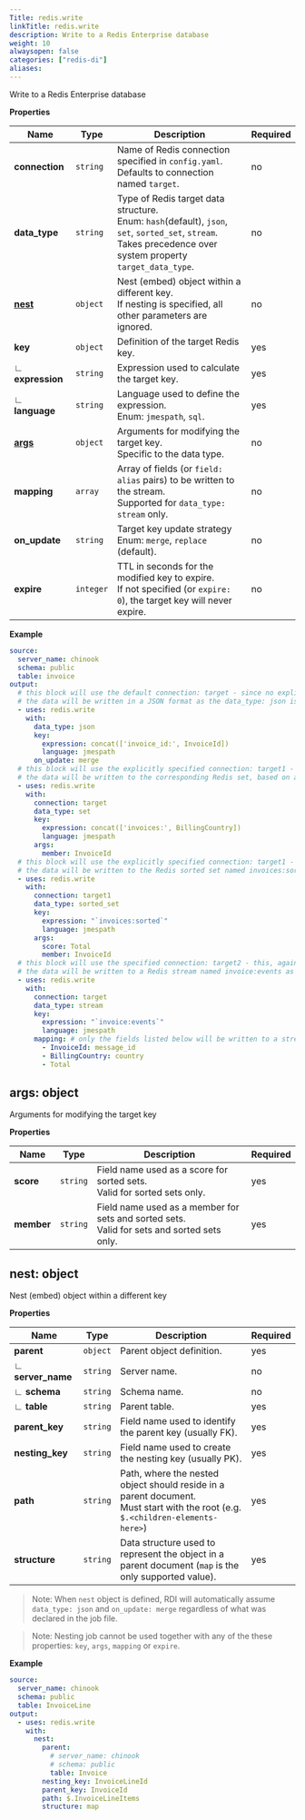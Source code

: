 ```yaml
---
Title: redis.write
linkTitle: redis.write
description: Write to a Redis Enterprise database
weight: 10
alwaysopen: false
categories: ["redis-di"]
aliases:
---
```


Write to a Redis Enterprise database

**Properties**

| Name                    | Type      | Description                                                                                                                                                          | Required |
|-------------------------|-----------|----------------------------------------------------------------------------------------------------------------------------------------------------------------------|----------|
| **connection**          | `string`  | Name of Redis connection specified in `config.yaml`.<br/>Defaults to connection named `target`.                                                                      | no       |
| **data_type**<br/>      | `string`  | Type of Redis target data structure.<br/>Enum: `hash`(default), `json`, `set`, `sorted_set`, `stream`.<br/>Takes precedence over system property `target_data_type`. | no       |
| [**nest**](#nest)       | `object`  | Nest (embed) object within a different key.<br/>If nesting is specified, all other parameters are ignored.                                                           | no       |
| **key**                 | `object`  | Definition of the target Redis key.<br/>                                                                                                                             | yes      |
| &#x221F; **expression** | `string`  | Expression used to calculate the target key.                                                                                                                         | yes      |
| &#x221F; **language**   | `string`  | Language used to define the expression.<br/>Enum: `jmespath`, `sql`.                                                                                                 | yes      |
| [**args**](#args)       | `object`  | Arguments for modifying the target key.<br/>Specific to the data type.                                                                                               | no       |
| **mapping**             | `array`   | Array of fields (or `field: alias` pairs) to be written to the stream.<br/>Supported for `data_type: stream` only.                                                   | no       |
| **on_update**           | `string`  | Target key update strategy<br/>Enum: `merge`, `replace` (default).                                                                                                   | no       |
| **expire**              | `integer` | TTL in seconds for the modified key to expire.<br/>If not specified (or `expire: 0`), the target key will never expire.                                              | no       |

**Example**

```yaml
source:
  server_name: chinook
  schema: public
  table: invoice
output:
  # this block will use the default connection: target - since no explicit connection is specified,
  # the data will be written in a JSON format as the data_type: json is specified for the block
  - uses: redis.write
    with:
      data_type: json
      key:
        expression: concat(['invoice_id:', InvoiceId])
        language: jmespath
      on_update: merge
  # this block will use the explicitly specified connection: target1 - it must be defined in config.yaml
  # the data will be written to the corresponding Redis set, based on a value of the key expression
  - uses: redis.write
    with:
      connection: target
      data_type: set
      key:
        expression: concat(['invoices:', BillingCountry])
        language: jmespath
      args:
        member: InvoiceId
  # this block will use the explicitly specified connection: target1 - it must be defined in config.yaml
  # the data will be written to the Redis sorted set named invoices:sorted as specified in the key expression
  - uses: redis.write
    with:
      connection: target1
      data_type: sorted_set
      key:
        expression: "`invoices:sorted`"
        language: jmespath
      args:
        score: Total
        member: InvoiceId
  # this block will use the specified connection: target2 - this, again, has to be defined in config.yaml
  # the data will be written to a Redis stream named invoice:events as specified in the key expression
  - uses: redis.write
    with:
      connection: target
      data_type: stream
      key:
        expression: "`invoice:events`"
        language: jmespath
      mapping: # only the fields listed below will be written to a stream message, with two of them renamed as message_id and country
        - InvoiceId: message_id
        - BillingCountry: country
        - Total
```

<a name="args"></a>

## args: object

Arguments for modifying the target key

**Properties**

| Name       | Type     | Description                                                                                    | Required |
|------------|----------|------------------------------------------------------------------------------------------------|----------|
| **score**  | `string` | Field name used as a score for sorted sets.<br/>Valid for sorted sets only.                    | yes      |
| **member** | `string` | Field name used as a member for sets and sorted sets.<br/>Valid for sets and sorted sets only. | yes      |

<a name="nest"></a>

## nest: object

Nest (embed) object within a different key

**Properties**

| Name                     | Type     | Description                                                                                                                        | Required |
|--------------------------|----------|------------------------------------------------------------------------------------------------------------------------------------|----------|
| **parent**               | `object` | Parent object definition.                                                                                                          | yes      |
| &#x221F; **server_name** | `string` | Server name.                                                                                                                       | no       |
| &#x221F; **schema**      | `string` | Schema name.                                                                                                                       | no       |
| &#x221F; **table**       | `string` | Parent table.                                                                                                                      | yes      |
| **parent_key**           | `string` | Field name used to identify the parent key (usually FK).                                                                           | yes      |
| **nesting_key**          | `string` | Field name used to create the nesting key (usually PK).                                                                            | yes      |
| **path**                 | `string` | Path, where the nested object should reside in a parent document.<br/>Must start with the root (e.g. `$.<children-elements-here>`) | yes      |
| **structure**            | `string` | Data structure used to represent the object in a parent document (`map` is the only supported value).                              | yes      |

> Note: When `nest` object is defined, RDI will automatically assume `data_type: json` and `on_update: merge` regardless of what was declared in the job file.

> Note: Nesting job cannot be used together with any of the these properties: `key`, `args`, `mapping` or `expire`.

**Example**

```yaml
source:
  server_name: chinook
  schema: public
  table: InvoiceLine
output:
  - uses: redis.write
    with:
      nest:
        parent:
          # server_name: chinook
          # schema: public
          table: Invoice
        nesting_key: InvoiceLineId
        parent_key: InvoiceId
        path: $.InvoiceLineItems
        structure: map
```
